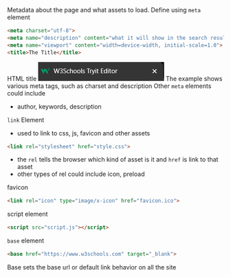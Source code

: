 Metadata about the page and what assets to load.
Define using `meta` element 
```html
<meta charset="utf-8">
<meta name="description" content="what it will show in the search result.">
<meta name="viewport" content="width=device-width, initial-scale=1.0">
<title>The Title</title>
```
HTML title
![](assets/Pasted%20image%2020241007224654.png)
The example shows various meta tags, such as charset and description
Other `meta` elements could include
- author, keywords, description

`link` Element
- used to link to css, js, favicon and other assets
```html
<link rel="stylesheet" href="style.css">
```
- the `rel` tells the browser which kind of asset is it and `href` is link to that asset
- other types of rel could include icon, preload

favicon
```html
<link rel="icon" type="image/x-icon" href="favicon.ico">
```

script element
```html
<script src="script.js"></script>
```

`base` element
```html
<base href="https://www.w3schools.com" target="_blank">
```
Base sets the base url or default link behavior on all the site
